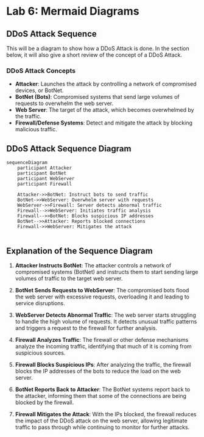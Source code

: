 # Lab 6: Mermaid Diagrams

## DDoS Attack Sequence

This will be a diagram to show how a DDoS Attack is done. In the section below, it will also give a short review of the concept of a DDoS Attack.

### DDoS Attack Concepts

* **Attacker**: Launches the attack by controlling a network of compromised devices, or BotNet.
* **BotNet (Bots)**: Compromised systems that send large volumes of requests to overwhelm the web server.
* **Web Server**: The target of the attack, which becomes overwhelmed by the traffic.
* **Firewall/Defense Systems**: Detect and mitigate the attack by blocking malicious traffic.

## DDoS Attack Sequence Diagram

```mermaid
sequenceDiagram
    participant Attacker
    participant BotNet
    participant WebServer
    participant Firewall

    Attacker->>BotNet: Instruct bots to send traffic
    BotNet->>WebServer: Overwhelm server with requests
    WebServer->>Firewall: Server detects abnormal traffic
    Firewall-->>WebServer: Initiates traffic analysis
    Firewall-->>BotNet: Blocks suspicious IP addresses
    BotNet-->>Attacker: Reports blocked connections
    Firewall->>WebServer: Mitigates the attack
    
```

  ## Explanation of the Sequence Diagram

1. **Attacker Instructs BotNet**: The attacker controls a network of compromised systems (BotNet) and instructs them to start sending large volumes of traffic to the target web server.
   
2. **BotNet Sends Requests to WebServer**: The compromised bots flood the web server with excessive requests, overloading it and leading to service disruptions.

3. **WebServer Detects Abnormal Traffic**: The web server starts struggling to handle the high volume of requests. It detects unusual traffic patterns and triggers a request to the firewall for further analysis.

4. **Firewall Analyzes Traffic**: The firewall or other defense mechanisms analyze the incoming traffic, identifying that much of it is coming from suspicious sources.

5. **Firewall Blocks Suspicious IPs**: After analyzing the traffic, the firewall blocks the IP addresses of the bots to reduce the load on the web server.

6. **BotNet Reports Back to Attacker**: The BotNet systems report back to the attacker, informing them that some of the connections are being blocked by the firewall.

7. **Firewall Mitigates the Attack**: With the IPs blocked, the firewall reduces the impact of the DDoS attack on the web server, allowing legitimate traffic to pass through while continuing to monitor for further attacks.
